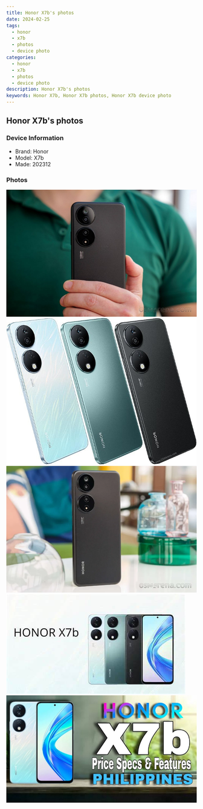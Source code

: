 ```yaml
---
title: Honor X7b's photos
date: 2024-02-25
tags: 
  - honor
  - x7b
  - photos
  - device photo
categories: 
  - honor
  - x7b
  - photos
  - device photo
description: Honor X7b's photos
keywords: Honor X7b, Honor X7b photos, Honor X7b device photo
---
```


## Honor X7b's photos

### Device Information

- Brand: Honor
- Model: X7b
- Made: 202312

### Photos

![/images/best-assets/devices/honor/honor-x7b/1.jpg](/images/best-assets/devices/honor/honor-x7b/1.jpg)
![/images/best-assets/devices/honor/honor-x7b/2.jpg](/images/best-assets/devices/honor/honor-x7b/2.jpg)
![/images/best-assets/devices/honor/honor-x7b/3.jpg](/images/best-assets/devices/honor/honor-x7b/3.jpg)
![/images/best-assets/devices/honor/honor-x7b/4.jpg](/images/best-assets/devices/honor/honor-x7b/4.jpg)
![/images/best-assets/devices/honor/honor-x7b/5.jpg](/images/best-assets/devices/honor/honor-x7b/5.jpg)
